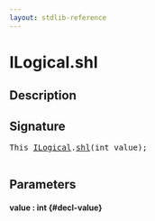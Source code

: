 ```yaml
---
layout: stdlib-reference
---
```


# ILogical\.shl

## Description





## Signature 

<pre>
This <a href="/stdlib-reference/interfaces/ILogical/index" class="code_type">ILogical</a>.<a href="/stdlib-reference/interfaces/ILogical/shl">shl</a>(int <span class='code_param'>value</span>);

</pre>

## Parameters

#### value  : int {#decl-value}

